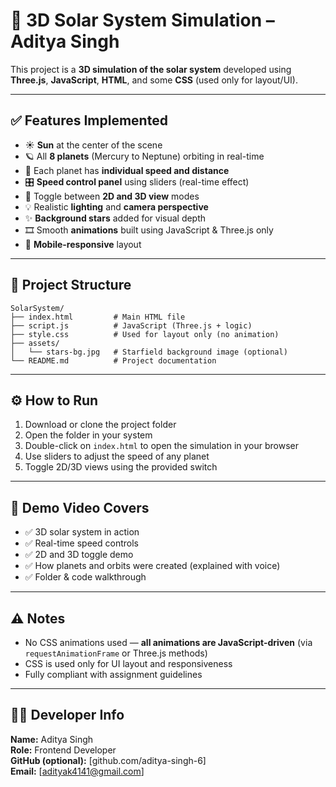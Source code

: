 # 🌌 3D Solar System Simulation – Aditya Singh

This project is a **3D simulation of the solar system** developed using **Three.js**, **JavaScript**, **HTML**, and some **CSS** (used only for layout/UI).

---

## ✅ Features Implemented

- ☀ **Sun** at the center of the scene
- 🪐 All **8 planets** (Mercury to Neptune) orbiting in real-time
- 🔁 Each planet has **individual speed and distance**
- 🎛️ **Speed control panel** using sliders (real-time effect)
- 📐 Toggle between **2D and 3D view** modes
- 💡 Realistic **lighting** and **camera perspective**
- ✨ **Background stars** added for visual depth
- 🎞️ Smooth **animations** built using JavaScript & Three.js only
- 📱 **Mobile-responsive** layout

---

## 📂 Project Structure

```
SolarSystem/
├── index.html         # Main HTML file
├── script.js          # JavaScript (Three.js + logic)
├── style.css          # Used for layout only (no animation)
├── assets/
│   └── stars-bg.jpg   # Starfield background image (optional)
└── README.md          # Project documentation
```

---

## ⚙️ How to Run

1. Download or clone the project folder
2. Open the folder in your system
3. Double-click on `index.html` to open the simulation in your browser
4. Use sliders to adjust the speed of any planet
5. Toggle 2D/3D views using the provided switch

---

## 🎥 Demo Video Covers

- ✅ 3D solar system in action
- ✅ Real-time speed controls
- ✅ 2D and 3D toggle demo
- ✅ How planets and orbits were created (explained with voice)
- ✅ Folder & code walkthrough

---

## ⚠ Notes

- No CSS animations used — **all animations are JavaScript-driven** (via `requestAnimationFrame` or Three.js methods)
- CSS is used only for UI layout and responsiveness
- Fully compliant with assignment guidelines

---

## 👨‍💻 Developer Info

**Name:** Aditya Singh  
**Role:** Frontend Developer  
**GitHub (optional):** [github.com/aditya-singh-6]  
**Email:** [adityak4141@gmail.com]

